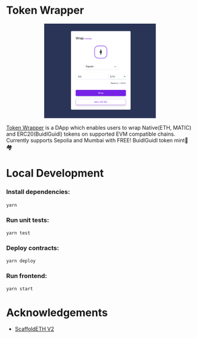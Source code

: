# Token Wrapper

<p align="center">
<img src="token-wrapper.png" alt="Token Wrapper" width="300">
</p>

[Token Wrapper](https://token-wrapper.vercel.app) is a DApp which enables users to wrap Native(ETH, MATIC) and ERC20(BuidlGuidl) tokens on supported EVM compatible chains. Currently supports Sepolia and Mumbai with FREE! BuidlGuidl token mint🫡🏘

# Local Development

### Install dependencies:

```shell
yarn
```

### Run unit tests:

```shell
yarn test
```

### Deploy contracts:

```shell
yarn deploy
```

### Run frontend:

```shell
yarn start
```

# Acknowledgements

- [ScaffoldETH V2](https://github.com/scaffold-eth/se-2)
